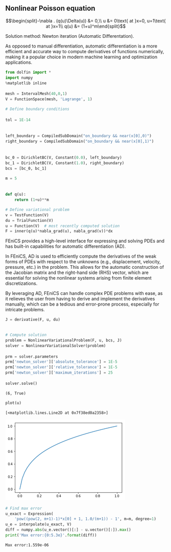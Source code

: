 ## Nonlinear Poisson equation 

$$\begin{split}-\nabla . (q(u)\Delta(u)) &= 0,\\
u &= 0\text{ at }x=0, u=1\text{ at }x=1\\
q(u) &= (1+u)^m\end{split}$$

Solution method: Newton iteration (Automatic Differentation).

As opposed to manual differentiation, automatic differentiation is a more efficient and accurate way to compute derivatives of functions numerically, making it a popular choice in modern machine learning and optimization applications. 


```python
from dolfin import *
import numpy
%matplotlib inline

mesh = IntervalMesh(40,0,1)
V = FunctionSpace(mesh, 'Lagrange', 1)
```


```python
# Define boundary conditions

tol = 1E-14


left_boundary = CompiledSubDomain("on_boundary && near(x[0],0)")
right_boundary = CompiledSubDomain("on_boundary && near(x[0],1)")


bc_0 = DirichletBC(V, Constant(0.0), left_boundary)
bc_1 = DirichletBC(V, Constant(1.0), right_boundary)
bcs = [bc_0, bc_1]
```


```python
m = 5


def q(u):
    return (1+u)**m
```


```python
# Define variational problem
v = TestFunction(V)
du = TrialFunction(V)
u = Function(V)  # most recently computed solution
F = inner(q(u)*nabla_grad(u), nabla_grad(v))*dx
```

FEniCS provides a high-level interface for expressing and solving PDEs and has built-in capabilities for automatic differentiation (AD).

In FEniCS, AD is used to efficiently compute the derivatives of the weak forms of PDEs with respect to the unknowns (e.g., displacement, velocity, pressure, etc.) in the problem. This allows for the automatic construction of the Jacobian matrix and the right-hand side (RHS) vector, which are essential for solving the nonlinear systems arising from finite element discretizations.

By leveraging AD, FEniCS can handle complex PDE problems with ease, as it relieves the user from having to derive and implement the derivatives manually, which can be a tedious and error-prone process, especially for intricate problems.


```python
J = derivative(F, u, du)
```


```python

# Compute solution
problem = NonlinearVariationalProblem(F, u, bcs, J)
solver = NonlinearVariationalSolver(problem)

prm = solver.parameters
prm['newton_solver']['absolute_tolerance'] = 1E-5
prm['newton_solver']['relative_tolerance'] = 1E-5
prm['newton_solver']['maximum_iterations'] = 25

solver.solve()
```




    (6, True)




```python
plot(u)
```




    [<matplotlib.lines.Line2D at 0x7f38ed0a2358>]




    
![png](4_non_linear_poisson_newton_auto_diff_files/4_non_linear_poisson_newton_auto_diff_8_1.png)
    



```python
# Find max error
u_exact = Expression(
    'pow((pow(2, m+1)-1)*x[0] + 1, 1.0/(m+1)) - 1', m=m, degree=1)
u_e = interpolate(u_exact, V)
diff = numpy.abs(u_e.vector()[:] - u.vector()[:]).max()
print('Max error:{0:5.3e}'.format(diff))
```

    Max error:1.559e-06



```python

```


```python

```
